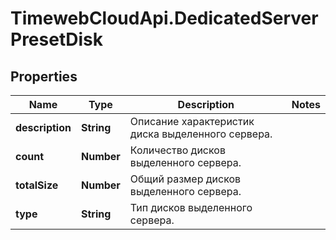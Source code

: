 # TimewebCloudApi.DedicatedServerPresetDisk

## Properties

Name | Type | Description | Notes
------------ | ------------- | ------------- | -------------
**description** | **String** | Описание характеристик диска выделенного сервера. | 
**count** | **Number** | Количество дисков выделенного сервера. | 
**totalSize** | **Number** | Общий размер дисков выделенного сервера. | 
**type** | **String** | Тип дисков выделенного сервера. | 


